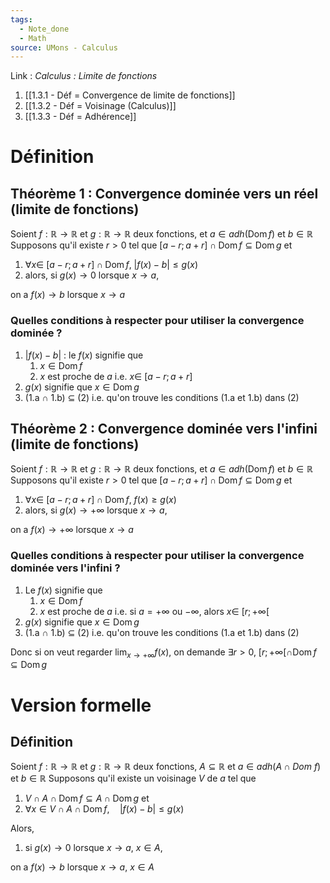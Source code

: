 ```yaml
---
tags:
  - Note_done
  - Math
source: UMons - Calculus
---
```


Link :
_Calculus : Limite de fonctions_
1. [[1.3.1 - Déf = Convergence de limite de fonctions]]
2. [[1.3.2 - Déf = Voisinage (Calculus)]]
3. [[1.3.3 - Déf = Adhérence]]

# Définition
## Théorème 1 : Convergence dominée vers un réel (limite de fonctions)
Soient $f : \mathbb{R} \to \mathbb{R}$ et $g : \mathbb{R} \to \mathbb{R}$ deux fonctions, et $a \in adh(\operatorname{Dom} f)$ et $b \in \mathbb{R}$ 
Supposons qu'il existe $r >0$ tel que $[a-r;a+r] \cap \operatorname{Dom} f \subseteq \operatorname{Dom}g$ et
1. $\forall x \in\ [a-r;a+r] \cap \operatorname{Dom}f,\ |f(x)-b| \le g(x)$
2. alors, si $g(x) \to 0$ lorsque $x \to a$,

on a $f(x) \to b$ lorsque $x \to a$ 

### Quelles conditions à respecter pour utiliser la convergence dominée ?
1. $|f(x)-b|$ : le $f(x)$ signifie que
	1. $x \in  \operatorname{Dom} f$ 
	2. $x$ est proche de $a$ i.e. $x \in\ [a-r;a+r]$ 
2. $g(x)$ signifie que $x \in \operatorname{Dom} g$
3. (1.a $\cap$ 1.b) $\subseteq$ (2) i.e. qu'on trouve les conditions (1.a et 1.b) dans (2)


## Théorème 2 : Convergence dominée vers l'infini (limite de fonctions)
Soient $f : \mathbb{R} \to \mathbb{R}$ et $g : \mathbb{R} \to \mathbb{R}$ deux fonctions, et $a \in adh(\operatorname{Dom} f)$ et $b \in \mathbb{R}$ 
Supposons qu'il existe $r >0$ tel que $[a-r;a+r] \cap \operatorname{Dom} f \subseteq \operatorname{Dom}g$ et
1. $\forall x \in\ [a-r;a+r] \cap \operatorname{Dom}f,\ f(x) \ge g(x)$ 
2. alors, si $g(x) \to +\infty$ lorsque $x \to a$,

on a $f(x) \to +\infty$ lorsque $x \to a$
### Quelles conditions à respecter pour utiliser la convergence dominée vers l'infini ?
1. Le $f(x)$ signifie que
	1. $x \in  \operatorname{Dom} f$ 
	2. $x$ est proche de $a$ i.e. si $a = +\infty$ ou $-\infty$, alors  $x \in\ [r;+\infty[$ 
2. $g(x)$ signifie que $x \in \operatorname{Dom} g$
3. (1.a $\cap$ 1.b) $\subseteq$ (2) i.e. qu'on trouve les conditions (1.a et 1.b) dans (2)

Donc si on veut regarder $\operatorname*{lim}_{x \to +\infty} f(x)$, on demande $\exists r > 0,\ [r;+\infty[ \cap \operatorname{Dom} f \subseteq \operatorname{Dom} g$
# Version formelle
## Définition
Soient $f : \mathbb{R} \to \mathbb{R}$ et $g : \mathbb{R} \to \mathbb{R}$ deux fonctions, $A \subseteq \mathbb{R}$ et $a \in adh(A \cap Dom\ f)$ et $b \in \mathbb{R}$ 
Supposons qu'il existe un voisinage $V$ de $a$ tel que 
1. $V\cap A\cap\operatorname{Dom}f\subseteq A\cap\operatorname{Dom}g$ et 
2. $\forall x\in V\cap A\cap\operatorname{Dom}f,\quad|f(x)-b|\leqslant g(x)$

Alors, 
1. si $g(x) \to 0$ lorsque $x \to a,\ x \in A$, 

on a $f(x) \to b$ lorsque $x \to a,\ x \in A$ 
